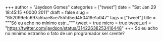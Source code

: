 
+++
author = "Jaydson Gomes"
categories = ["tweet"]
date = "Sat Jan 29 18:45:15 +0000 2011"
draft = false
slug = "652099efc697a5bae8ce755fd5ed450419e1a047"
tags = ["tweet"]
title = """Só eu acho no mínimo estr..."""
tweet = true
micro = true
tweet_url = "https://twitter.com/jaydson/status/31422638253416448"
+++
Só eu acho no mínimo estranho o fato de um programador ser crente?
